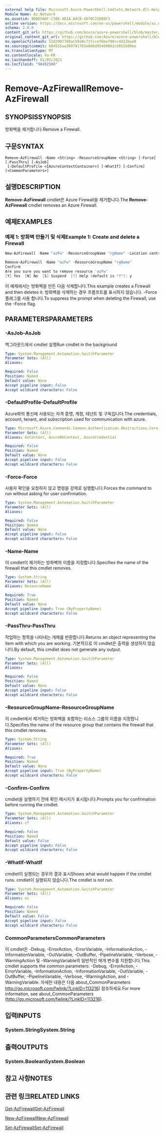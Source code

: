 ```yaml
---
external help file: Microsoft.Azure.PowerShell.Cmdlets.Network.dll-Help.xml
Module Name: Az.Network
ms.assetid: 9DBD5ADF-C30E-4D1A-A4CB-4D70C21088F3
online version: https://docs.microsoft.com/en-us/powershell/module/az.network/remove-azfirewall
schema: 2.0.0
content_git_url: https://github.com/Azure/azure-powershell/blob/master/src/Network/Network/help/Remove-AzFirewall.md
original_content_git_url: https://github.com/Azure/azure-powershell/blob/master/src/Network/Network/help/Remove-AzFirewall.md
ms.openlocfilehash: 52d2907769ac59a9c71fccef6baf08cc4d13bae8
ms.sourcegitcommit: 68451baa389791703e666d95469602c5652609ee
ms.translationtype: MT
ms.contentlocale: ko-KR
ms.lasthandoff: 01/05/2021
ms.locfileid: "98492580"
---
```

# <span data-ttu-id="dd52a-101">Remove-AzFirewall</span><span class="sxs-lookup"><span data-stu-id="dd52a-101">Remove-AzFirewall</span></span>

## <span data-ttu-id="dd52a-102">SYNOPSIS</span><span class="sxs-lookup"><span data-stu-id="dd52a-102">SYNOPSIS</span></span>
<span data-ttu-id="dd52a-103">방화벽을 제거합니다.</span><span class="sxs-lookup"><span data-stu-id="dd52a-103">Remove a Firewall.</span></span>

## <span data-ttu-id="dd52a-104">구문</span><span class="sxs-lookup"><span data-stu-id="dd52a-104">SYNTAX</span></span>

```
Remove-AzFirewall -Name <String> -ResourceGroupName <String> [-Force] [-PassThru] [-AsJob]
 [-DefaultProfile <IAzureContextContainer>] [-WhatIf] [-Confirm] [<CommonParameters>]
```

## <span data-ttu-id="dd52a-105">설명</span><span class="sxs-lookup"><span data-stu-id="dd52a-105">DESCRIPTION</span></span>
<span data-ttu-id="dd52a-106">**Remove-AzFirewall** cmdlet은 Azure Firewall을 제거합니다.</span><span class="sxs-lookup"><span data-stu-id="dd52a-106">The **Remove-AzFirewall** cmdlet removes an Azure Firewall.</span></span>

## <span data-ttu-id="dd52a-107">예제</span><span class="sxs-lookup"><span data-stu-id="dd52a-107">EXAMPLES</span></span>

### <span data-ttu-id="dd52a-108">예제 1: 방화벽 만들기 및 삭제</span><span class="sxs-lookup"><span data-stu-id="dd52a-108">Example 1: Create and delete a Firewall</span></span>
```powershell
New-AzFirewall -Name "azFw" -ResourceGroupName "rgName" -Location centralus 

Remove-AzFirewall -Name "azFw" -ResourceGroupName "rgName"
Confirm
Are you sure you want to remove resource 'azFw'
[Y] Yes  [N] No  [S] Suspend  [?] Help (default is "Y"): y
```

<span data-ttu-id="dd52a-109">이 예제에서는 방화벽을 만든 다음 삭제합니다.</span><span class="sxs-lookup"><span data-stu-id="dd52a-109">This example creates a Firewall and then deletes it.</span></span> <span data-ttu-id="dd52a-110">방화벽을 삭제하는 경우 프롬프트를 표시하지 않습니다. -Force 플래그를 사용 합니다.</span><span class="sxs-lookup"><span data-stu-id="dd52a-110">To suppress the prompt when deleting the Firewall, use the -Force flag.</span></span>

## <span data-ttu-id="dd52a-111">PARAMETERS</span><span class="sxs-lookup"><span data-stu-id="dd52a-111">PARAMETERS</span></span>

### <span data-ttu-id="dd52a-112">-AsJob</span><span class="sxs-lookup"><span data-stu-id="dd52a-112">-AsJob</span></span>
<span data-ttu-id="dd52a-113">백그라운드에서 cmdlet 실행</span><span class="sxs-lookup"><span data-stu-id="dd52a-113">Run cmdlet in the background</span></span>

```yaml
Type: System.Management.Automation.SwitchParameter
Parameter Sets: (All)
Aliases:

Required: False
Position: Named
Default value: None
Accept pipeline input: False
Accept wildcard characters: False
```

### <span data-ttu-id="dd52a-114">-DefaultProfile</span><span class="sxs-lookup"><span data-stu-id="dd52a-114">-DefaultProfile</span></span>
<span data-ttu-id="dd52a-115">Azure와의 통신에 사용되는 자격 증명, 계정, 테넌트 및 구독입니다.</span><span class="sxs-lookup"><span data-stu-id="dd52a-115">The credentials, account, tenant, and subscription used for communication with azure.</span></span>

```yaml
Type: Microsoft.Azure.Commands.Common.Authentication.Abstractions.Core.IAzureContextContainer
Parameter Sets: (All)
Aliases: AzContext, AzureRmContext, AzureCredential

Required: False
Position: Named
Default value: None
Accept pipeline input: False
Accept wildcard characters: False
```

### <span data-ttu-id="dd52a-116">-Force</span><span class="sxs-lookup"><span data-stu-id="dd52a-116">-Force</span></span>
<span data-ttu-id="dd52a-117">사용자 확인을 요청하지 않고 명령을 강제로 실행합니다.</span><span class="sxs-lookup"><span data-stu-id="dd52a-117">Forces the command to run without asking for user confirmation.</span></span>

```yaml
Type: System.Management.Automation.SwitchParameter
Parameter Sets: (All)
Aliases:

Required: False
Position: Named
Default value: None
Accept pipeline input: False
Accept wildcard characters: False
```

### <span data-ttu-id="dd52a-118">-Name</span><span class="sxs-lookup"><span data-stu-id="dd52a-118">-Name</span></span>
<span data-ttu-id="dd52a-119">이 cmdlet이 제거하는 방화벽의 이름을 지정합니다.</span><span class="sxs-lookup"><span data-stu-id="dd52a-119">Specifies the name of the firewall that this cmdlet removes.</span></span>

```yaml
Type: System.String
Parameter Sets: (All)
Aliases: ResourceName

Required: True
Position: Named
Default value: None
Accept pipeline input: True (ByPropertyName)
Accept wildcard characters: False
```

### <span data-ttu-id="dd52a-120">-PassThru</span><span class="sxs-lookup"><span data-stu-id="dd52a-120">-PassThru</span></span>
<span data-ttu-id="dd52a-121">작업하는 항목을 나타내는 개체를 반환합니다.</span><span class="sxs-lookup"><span data-stu-id="dd52a-121">Returns an object representing the item with which you are working.</span></span>
<span data-ttu-id="dd52a-122">기본적으로 이 cmdlet은 출력을 생성하지 않습니다.</span><span class="sxs-lookup"><span data-stu-id="dd52a-122">By default, this cmdlet does not generate any output.</span></span>

```yaml
Type: System.Management.Automation.SwitchParameter
Parameter Sets: (All)
Aliases:

Required: False
Position: Named
Default value: None
Accept pipeline input: False
Accept wildcard characters: False
```

### <span data-ttu-id="dd52a-123">-ResourceGroupName</span><span class="sxs-lookup"><span data-stu-id="dd52a-123">-ResourceGroupName</span></span>
<span data-ttu-id="dd52a-124">이 cmdlet에서 제거하는 방화벽을 포함하는 리소스 그룹의 이름을 지정합니다.</span><span class="sxs-lookup"><span data-stu-id="dd52a-124">Specifies the name of the resource group that contains the firewall that this cmdlet removes.</span></span>

```yaml
Type: System.String
Parameter Sets: (All)
Aliases:

Required: True
Position: Named
Default value: None
Accept pipeline input: True (ByPropertyName)
Accept wildcard characters: False
```

### <span data-ttu-id="dd52a-125">-Confirm</span><span class="sxs-lookup"><span data-stu-id="dd52a-125">-Confirm</span></span>
<span data-ttu-id="dd52a-126">cmdlet을 실행하기 전에 확인 메시지가 표시됩니다.</span><span class="sxs-lookup"><span data-stu-id="dd52a-126">Prompts you for confirmation before running the cmdlet.</span></span>

```yaml
Type: System.Management.Automation.SwitchParameter
Parameter Sets: (All)
Aliases: cf

Required: False
Position: Named
Default value: False
Accept pipeline input: False
Accept wildcard characters: False
```

### <span data-ttu-id="dd52a-127">-WhatIf</span><span class="sxs-lookup"><span data-stu-id="dd52a-127">-WhatIf</span></span>
<span data-ttu-id="dd52a-128">cmdlet이 실행되는 경우의 결과 표시</span><span class="sxs-lookup"><span data-stu-id="dd52a-128">Shows what would happen if the cmdlet runs.</span></span>
<span data-ttu-id="dd52a-129">cmdlet이 실행되지 않습니다.</span><span class="sxs-lookup"><span data-stu-id="dd52a-129">The cmdlet is not run.</span></span>

```yaml
Type: System.Management.Automation.SwitchParameter
Parameter Sets: (All)
Aliases: wi

Required: False
Position: Named
Default value: False
Accept pipeline input: False
Accept wildcard characters: False
```

### <span data-ttu-id="dd52a-130">CommonParameters</span><span class="sxs-lookup"><span data-stu-id="dd52a-130">CommonParameters</span></span>
<span data-ttu-id="dd52a-131">이 cmdlet은 -Debug, -ErrorAction, -ErrorVariable, -InformationAction, -InformationVariable, -OutVariable, -OutBuffer, -PipelineVariable, -Verbose, -WarningAction 및 -WarningVariable의 일반적인 매개 변수를 지원합니다.</span><span class="sxs-lookup"><span data-stu-id="dd52a-131">This cmdlet supports the common parameters: -Debug, -ErrorAction, -ErrorVariable, -InformationAction, -InformationVariable, -OutVariable, -OutBuffer, -PipelineVariable, -Verbose, -WarningAction, and -WarningVariable.</span></span> <span data-ttu-id="dd52a-132">자세한 내용은 다음 about_CommonParameters http://go.microsoft.com/fwlink/?LinkID=113216) 참조하세요.</span><span class="sxs-lookup"><span data-stu-id="dd52a-132">For more information, see about_CommonParameters (http://go.microsoft.com/fwlink/?LinkID=113216).</span></span>

## <span data-ttu-id="dd52a-133">입력</span><span class="sxs-lookup"><span data-stu-id="dd52a-133">INPUTS</span></span>

### <span data-ttu-id="dd52a-134">System.String</span><span class="sxs-lookup"><span data-stu-id="dd52a-134">System.String</span></span>

## <span data-ttu-id="dd52a-135">출력</span><span class="sxs-lookup"><span data-stu-id="dd52a-135">OUTPUTS</span></span>

### <span data-ttu-id="dd52a-136">System.Boolean</span><span class="sxs-lookup"><span data-stu-id="dd52a-136">System.Boolean</span></span>

## <span data-ttu-id="dd52a-137">참고 사항</span><span class="sxs-lookup"><span data-stu-id="dd52a-137">NOTES</span></span>

## <span data-ttu-id="dd52a-138">관련 링크</span><span class="sxs-lookup"><span data-stu-id="dd52a-138">RELATED LINKS</span></span>

[<span data-ttu-id="dd52a-139">Get-AzFirewall</span><span class="sxs-lookup"><span data-stu-id="dd52a-139">Get-AzFirewall</span></span>](./Get-AzFirewall.md)

[<span data-ttu-id="dd52a-140">New-AzFirewall</span><span class="sxs-lookup"><span data-stu-id="dd52a-140">New-AzFirewall</span></span>](./New-AzFirewall.md)

[<span data-ttu-id="dd52a-141">Set-AzFirewall</span><span class="sxs-lookup"><span data-stu-id="dd52a-141">Set-AzFirewall</span></span>](./Set-AzFirewall.md)
